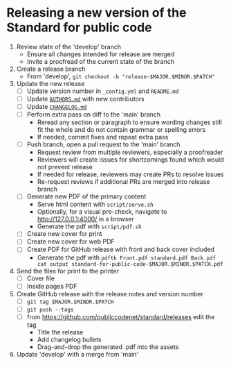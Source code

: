 # Releasing a new version of the Standard for public code

1. Review state of the 'develop' branch
    - Ensure all changes intended for release are merged
    - Invite a proofread of the current state of the branch
2. Create a release branch
    - From 'develop', `git checkout -b "release-$MAJOR.$MINOR.$PATCH"`
3. Update the new release
    - [ ] Update version number in `_config.yml` and `README.md`
    - [ ] Update [`AUTHORS.md`](../AUTHORS.md) with new contributors
    - [ ] Update [`CHANGELOG.md`](../CHANGELOG.md)
    - [ ] Perform extra pass on diff to the 'main' branch
        - Reread any section or paragraph to ensure wording changes still fit the whole and do not contain grammar or spelling errors
        - If needed, commit fixes and repeat extra pass
    - [ ] Push branch, open a pull request to the 'main' branch
        - Request review from multiple reviewers, especially a proofreader
        - Reviewers will create issues for shortcomings found which would not prevent release
        - If needed for release, reviewers may create PRs to resolve issues
        - Re-request reviews if additional PRs are merged into release branch
    - [ ] Generate new PDF of the primary content
        - Serve html content with `script/serve.sh`
        - Optionally, for a visual pre-check, navigate to http://127.0.0.1:4000/ in a browser
        - Generate the pdf with `script/pdf.sh`
    - [ ] Create new cover for print
    - [ ] Create new cover for web PDF
    - [ ] Create PDF for GitHub release with front and back cover included
        - Generate the pdf with `pdftk Front.pdf standard.pdf Back.pdf cat output standard-for-public-code-$MAJOR.$MINOR.$PATCH.pdf`
4. Send the files for print to the printer
    - [ ] Cover file
    - [ ] Inside pages PDF
5. Create GitHub release with the release notes and version number
    - [ ] `git tag $MAJOR.$MINOR.$PATCH`
    - [ ] `git push --tags`
    - [ ] from https://github.com/publiccodenet/standard/releases edit the tag
        - Title the release
        - Add changelog bullets
        - Drag-and-drop the generated .pdf into the assets
6. Update 'develop' with a merge from 'main'

